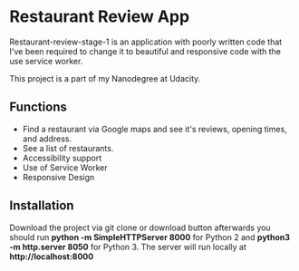 # Restaurant Review App

Restaurant-review-stage-1 is an application with poorly written code that I've been required to change it to beautiful and responsive code with the use service worker.

This project is a part of my Nanodegree at Udacity.

## Functions

- Find a restaurant via Google maps and see it's reviews, opening times, and address.
- See a list of restaurants.
- Accessibility support
- Use of Service Worker
- Responsive Design

## Installation

Download the project via git clone or download button afterwards you should run **python -m SimpleHTTPServer 8000** for Python 2 and **python3 -m http.server 8050** for Python 3. The server will run locally at **http://localhost:8000**